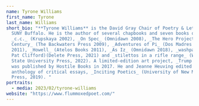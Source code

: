 ```yaml
---
name: Tyrone Williams
first_name: Tyrone
last_name: Williams
short_bio: "**Tyrone Williams** is the David Gray Chair of Poetry & Letters at
  SUNY Buffalo. He is the author of several chapbooks and seven books of poetry:
  _c.c._ (Krupskaya 2002), _On Spec_ (Omnidawn 2008), _The Hero Project of the
  Century_ (The Backwaters Press 2009), _Adventures of Pi_ (Dos Madres Press
  2011), _Howell_ (Atelos Books 2011), _As Iz_ (Omnidawn 2018), _washpark_ (with
  Pat Clifford)(Delete Press, 2021) and _stilettos in a rifle range_ (Wayne
  State University Press, 2022). A limited-edition art project, _Trump l’oeil_,
  was published by Hostile Books in 2017. He and Jeanne Heuving edited an
  anthology of critical essays, _Inciting Poetics_ (University of New Mexico
  Press, 2019). "
portraits:
  - media: 2023/02/tyrone-williams
website: "https://www.flummoxedpoet.com/"
---
```

